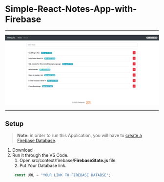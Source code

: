 # Simple-React-Notes-App-with-Firebase
***
![](Images/note-app.png)
***
## Setup
> __Note:__ in order to run this Application, you will have to [create a Firebase Database](https://firebase.google.com/docs/database/web/start "Create a Database").
1. Download
2. Run it through the VS Code.
   1. Open src/context/firebase/__FirebaseState.js__ file.
   2. Put Your Database link.
   ```javascript 
    const URL = "YOUR LINK TO FIREBASE DATABSE"; 
   ```
